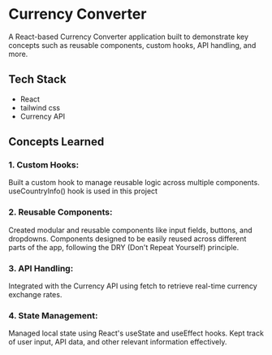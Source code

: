 # Currency Converter


A React-based Currency Converter application built to demonstrate key concepts such as reusable components, custom hooks, API handling, and more.

## Tech Stack


- React
- tailwind css
- Currency API




## Concepts Learned


### 1. Custom Hooks:

Built a custom hook to manage reusable logic across multiple components.
useCountryInfo() hook is used in this project



### 2. Reusable Components:

Created modular and reusable components like input fields, buttons, and dropdowns.
Components designed to be easily reused across different parts of the app, following the DRY (Don't Repeat Yourself) principle.



### 3. API Handling:

Integrated with the Currency API using fetch to retrieve real-time currency exchange rates.



### 4. State Management:

Managed local state using React's useState and useEffect hooks.
Kept track of user input, API data, and other relevant information effectively.


